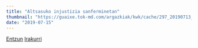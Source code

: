 ```yaml
---
title: "Altsasuko injustizia sanferminetan"
thumbnail: "https://guaixe.tok-md.com/argazkiak/kwk/cache/297_20190713_Altsasukoak_aske_kontzentrazioa_sanferminetan_4_UTZITAKOA_tokikom_735x413.jpg"
date: "2019-07-15"
---
```

[Entzun](https://guaixe.eus/altsasu/1563189813601-altsasuko-injustizia-sanferminetan)
[Irakurri](https://guaixe.eus/altsasu/1563467670075-sanferminetatik-altsasukoak-askatzeko-aldarrikapena-zabaldu-zuten)
